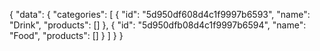 {
  "data": {
    "categories": [
      {
        "id": "5d950df608d4c1f9997b6593",
        "name": "Drink",
        "products": []
      },
      {
        "id": "5d950dfb08d4c1f9997b6594",
        "name": "Food",
        "products": []
      }
    ]
  }
}